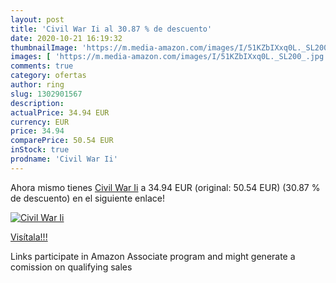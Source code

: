 ```yaml
---
layout: post
title: 'Civil War Ii al 30.87 % de descuento'
date: 2020-10-21 16:19:32
thumbnailImage: 'https://m.media-amazon.com/images/I/51KZbIXxq0L._SL200_.jpg'
images: [ 'https://m.media-amazon.com/images/I/51KZbIXxq0L._SL200_.jpg' ]
comments: true
category: ofertas
author: ring
slug: 1302901567
description:
actualPrice: 34.94 EUR
currency: EUR
price: 34.94
comparePrice: 50.54 EUR
inStock: true
prodname: 'Civil War Ii'
---
```


Ahora mismo tienes [Civil War Ii](https://www.amazon.es/dp/1302901567/?tag=tolees-21) a 34.94 EUR (original: 50.54 EUR) (30.87 %  de descuento) en el siguiente enlace!

[![Civil War Ii](https://m.media-amazon.com/images/I/51KZbIXxq0L._SL200_.jpg)](https://www.amazon.es/dp/1302901567/?tag=tolees-21)

[Visítala!!!](https://www.amazon.es/dp/1302901567/?tag=tolees-21)

Links participate in Amazon Associate program and might generate a comission on qualifying sales

